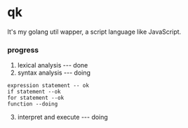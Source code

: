 # qk
It's my golang util wapper,  a script language like JavaScript.

### progress
1. lexical analysis   --- done
2. syntax analysis   --- doing  
```
expression statement -- ok  
if statement --ok  
for statement --ok  
function --doing  
```
3. interpret and execute  --- doing
